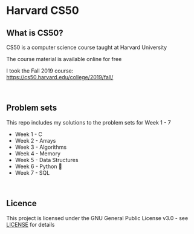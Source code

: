 # Harvard CS50

## What is CS50?

CS50 is a computer science course taught at Harvard University

The course material is available online for free

I took the Fall 2019 course:<br>
https://cs50.harvard.edu/college/2019/fall/

<br>

## Problem sets

This repo includes my solutions to the problem sets for Week 1 - 7

- Week 1 - C
- Week 2 - Arrays
- Week 3 - Algorithms
- Week 4 - Memory
- Week 5 - Data Structures
- Week 6 - Python 🐍
- Week 7 - SQL

<br>

## Licence

This project is licensed under the GNU General Public License v3.0 - see [LICENSE](https://github.com/ZaraTam/harvard-cs50/blob/master/LICENSE) for details
